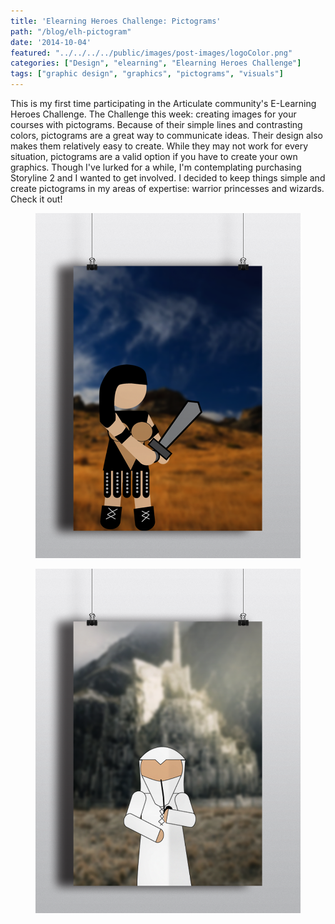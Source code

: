 ```yaml
---
title: 'Elearning Heroes Challenge: Pictograms'
path: "/blog/elh-pictogram"
date: '2014-10-04'
featured: "../../../../public/images/post-images/logoColor.png"
categories: ["Design", "elearning", "Elearning Heroes Challenge"]
tags: ["graphic design", "graphics", "pictograms", "visuals"]
---
```


This is my first time participating in the Articulate community's E-Learning Heroes Challenge. The Challenge this week: creating images for your courses with pictograms. Because of their simple lines and contrasting colors, pictograms are a great way to communicate ideas. Their design also makes them relatively easy to create. While they may not work for every situation, pictograms are a valid option if you have to create your own graphics. Though I've lurked for a while, I'm contemplating purchasing Storyline 2 and I wanted to get involved. I decided to keep things simple and create pictograms in my areas of expertise: warrior princesses and wizards. Check it out!

<figure>
  <img src="../../../../public/images/post-images/warrior_princess_Pictoform.png" alt="Warrior Princess Pictogram" />
</figure>

<figure>
  <img src="../../../../public/images/post-images/wizard_Pictoform.png" alt="Wizard Pictogram" />
</figure>
